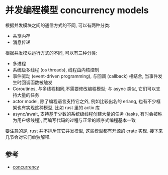 # 并发编程模型 concurrency models

根据并发模块之间的通信方式的不同, 可以有两种分类:

- 共享内存
- 消息传递

根据并发模块运行方式的不同, 可以有三种分类:

- 多进程
- 系统级多线程 (os threads), 线程由内核控制
- 事件驱动 (event-driven programming), 与回调 (callback) 相结合, 当事件发生时回调函数被触发
- Coroutines, 与多线程相同,不需要修改编程模型; 与 async 类似, 它们可以支持大量的任务
- actor model, 除了编程语言支持它之外, 例如比较出名的 erlang, 也有不少框架也有实现这种模型, 比如 rust 里的 actix 库
- async/await, 支持基于少数的系统级线程创建大量的任务 (tasks, 有时会被称为用户级线程), 而编写代码的过程与正常的顺序式编程基本一致

要注意的是, rust 并不排斥其它并发模型, 这些模型都有开源的 crate 实现.
接下来几节会对它们单独解释.

## 参考

- [concurrency](https://web.mit.edu/6.005/www/fa14/classes/17-concurrency/)